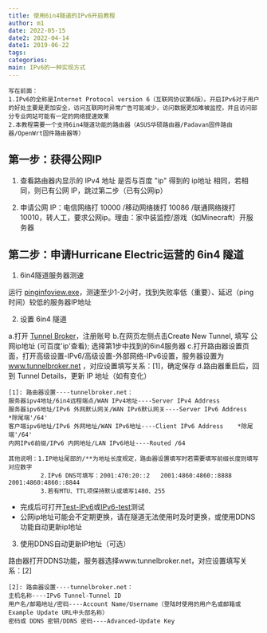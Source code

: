 ```yaml
---
title: 使用6in4隧道的IPv6开启教程
author: m1
date: 2022-05-15
date2: 2022-04-14
date1: 2019-06-22
tags:
categories:
main: IPv6的一种实现方式
---
```


    写在前面：
    1.IPv6的全称是Internet Protocol version 6（互联网协议第6版）。开启IPv6对于用户的好处主要是更加安全，访问互联网时异常广告可能减少，访问数据更加难被监控，并且访问部分专业网站可能有一定的网络提速效果
    2.本教程需要一个支持6in4隧道功能的路由器（ASUS华硕路由器/Padavan固件路由器/OpenWrt固件路由器等）

## 第一步：获得公网IP

1. 查看路由器内显示的 IPv4 地址 是否与百度 "ip" 得到的 ip地址 相同，若相同，则已有公网 IP，跳过第二步（已有公网ip）

2. 申请公网 IP：电信网络打 10000 /移动网络拨打 10086 /联通网络拨打 10010，转人工，要求公网ip。理由：家中装监控/游戏（如Minecraft）开服务器

## 第二步：申请Hurricane Electric运营的 6in4 隧道

1. 6in4隧道服务器测速

运行 [pinginfoview.exe](PingInfoView2.2.5.zip)，测速至少1-2小时，找到失败率低（重要）、延迟（ping时间）较低的服务器IP地址

2. 设置 6in4 隧道

a.打开 [Tunnel Broker](https://tunnelbroker.net/)，注册账号
b.在网页左侧点击Create New Tunnel, 填写 公网ip地址 (可百度'ip'查看); 选择第1步中找到的6in4服务器
c.打开路由器设置页面，打开高级设置-IPv6/高级设置-外部网络-IPv6设置，服务器设置为 www.tunnelbroker.net ，对应设置填写关系：[1]，确定保存
d.路由器重启后，回到 Tunnel Details，更新 IP 地址（如有变化）

    [1]: 路由器设置----tunnelbroker.net：
    服务器ipv4地址/6in4远程端点/WAN IPv4地址----Server IPv4 Address
    服务器ipv6地址/IPv6 外网默认网关/WAN IPv6默认网关----Server IPv6 Address    *除尾端'/64'
    客户端ipv6地址/IPv6 外网地址/WAN IPv6地址----Client IPv6 Address    *除尾端'/64'
    内网IPv6前缀/IPv6 内网地址/LAN IPv6地址----Routed /64

    其他说明：1.IP地址尾部的/**为地址长度规定，路由器设置填写时若需要填写前缀长度则填写对应数字
             2.IPv6 DNS可填写：2001:470:20::2   2001:4860:4860::8888    2001:4860:4860::8844
             3.若有MTU、TTL项保持默认或填写1480、255

* 完成后可打开[Test-IPv6](https://test-ipv6.com)或[IPv6-test](https://ipv6-test.com/)测试
* 公网ip地址可能会不定期更换，请在隧道无法使用时及时更换，或使用DDNS功能自动更新ip地址

3. 使用DDNS自动更新IP地址（可选）

路由器打开DDNS功能，服务器选择www.tunnelbroker.net，对应设置填写关系：[2]

    [2]: 路由器设置----tunnelbroker.net：
    主机名称----IPv6 Tunnel-Tunnel ID
    用户名/邮箱地址/密码----Account Name/Username（登陆时使用的用户名或邮箱或Example Update URL中头部名称）
    密码或 DDNS 密钥/DDNS 密码----Advanced-Update Key




